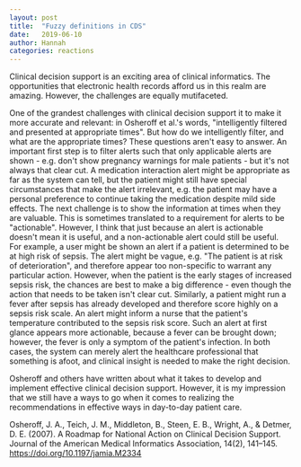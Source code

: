 ```yaml
---
layout: post
title:  "Fuzzy definitions in CDS"
date:   2019-06-10
author: Hannah
categories: reactions
---
```


Clinical decision support is an exciting area of clinical informatics. The opportunities that electronic health records afford us in this realm are amazing. However, the challenges are equally mutifaceted. 

One of the grandest challenges with clinical decision support it to make it more accurate and relevant: in Osheroff et al.'s words, "intelligently filtered and presented at appropriate times". But how do we intelligently filter, and what are the appropriate times? These questions aren't easy to answer. An important first step is to filter alerts such that only applicable alerts are shown - e.g. don't show pregnancy warnings for male patients - but it's not always that clear cut. A medication interaction alert might be appropriate as far as the system can tell, but the patient might still have special circumstances that make the alert irrelevant, e.g. the patient may have a personal preference to continue taking the medication despite mild side effects. The next challenge is to show the information at times when they are valuable. This is sometimes translated to a requirement for alerts to be "actionable". However, I think that just because an alert is actionable doesn't mean it is useful, and a non-actionable alert could still be useful. For example, a user might be shown an alert if a patient is determined to be at high risk of sepsis. The alert might be vague, e.g. "The patient is at risk of deterioration", and therefore appear too non-specific to warrant any particular action. However, when the patient is the early stages of increased sepsis risk, the chances are best to make a big difference - even though the action that needs to be taken isn't clear cut. Similarly, a patient might run a fever after sepsis has already developed and therefore score highly on a sepsis risk scale. An alert might inform a nurse that the patient's temperature contributed to the sepsis risk score. Such an alert at first glance appears more actionable, because a fever can be brought down; however, the fever is only a symptom of the patient's infection. In both cases, the system can merely alert the healthcare professional that something is afoot, and clinical insight is needed to make the right decision. 

Osheroff and others have written about what it takes to develop and implement effective clinical decision support. However, it is my impression that we still have a ways to go when it comes to realizing the recommendations in effective ways in day-to-day patient care.



Osheroff, J. A., Teich, J. M., Middleton, B., Steen, E. B., Wright, A., & Detmer, D. E. (2007). A Roadmap for National Action on Clinical Decision Support. Journal of the American Medical Informatics Association, 14(2), 141–145. https://doi.org/10.1197/jamia.M2334